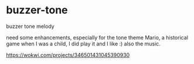 # buzzer-tone
buzzer tone melody 

need some enhancements, especially for the tone theme Mario, a historical game when I was a child, I did play it and I like :) also the music.

https://wokwi.com/projects/346501431045390930
